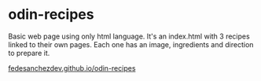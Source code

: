 # odin-recipes
Basic web page using only html language.
It's an index.html with 3 recipes linked to their own pages. Each one has an image, ingredients and direction to prepare it.

<a href="https://fedesanchezdev.github.io/odin-recipes" target="_blank">fedesanchezdev.github.io/odin-recipes</a>



